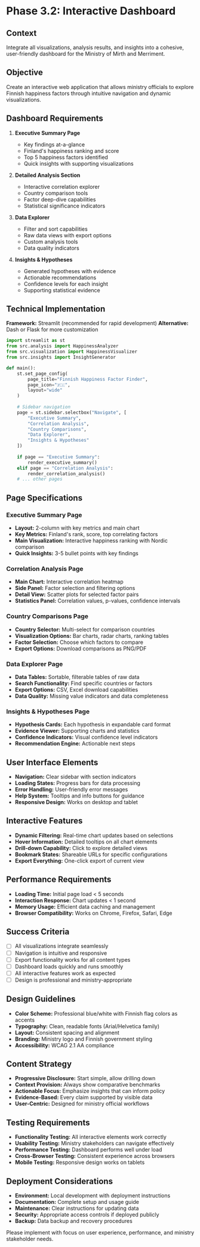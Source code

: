 # Phase 3.2: Interactive Dashboard

## Context
Integrate all visualizations, analysis results, and insights into a cohesive, user-friendly dashboard for the Ministry of Mirth and Merriment.

## Objective
Create an interactive web application that allows ministry officials to explore Finnish happiness factors through intuitive navigation and dynamic visualizations.

## Dashboard Requirements
1. **Executive Summary Page**
   - Key findings at-a-glance
   - Finland's happiness ranking and score
   - Top 5 happiness factors identified
   - Quick insights with supporting visualizations

2. **Detailed Analysis Section**
   - Interactive correlation explorer
   - Country comparison tools
   - Factor deep-dive capabilities
   - Statistical significance indicators

3. **Data Explorer**
   - Filter and sort capabilities
   - Raw data views with export options
   - Custom analysis tools
   - Data quality indicators

4. **Insights & Hypotheses**
   - Generated hypotheses with evidence
   - Actionable recommendations
   - Confidence levels for each insight
   - Supporting statistical evidence

## Technical Implementation
**Framework:** Streamlit (recommended for rapid development)
**Alternative:** Dash or Flask for more customization

```python
import streamlit as st
from src.analysis import HappinessAnalyzer
from src.visualization import HappinessVisualizer
from src.insights import InsightGenerator

def main():
    st.set_page_config(
        page_title="Finnish Happiness Factor Finder",
        page_icon="🇫🇮",
        layout="wide"
    )
    
    # Sidebar navigation
    page = st.sidebar.selectbox("Navigate", [
        "Executive Summary",
        "Correlation Analysis", 
        "Country Comparisons",
        "Data Explorer",
        "Insights & Hypotheses"
    ])
    
    if page == "Executive Summary":
        render_executive_summary()
    elif page == "Correlation Analysis":
        render_correlation_analysis()
    # ... other pages
```

## Page Specifications

### Executive Summary Page
- **Layout:** 2-column with key metrics and main chart
- **Key Metrics:** Finland's rank, score, top correlating factors
- **Main Visualization:** Interactive happiness ranking with Nordic comparison
- **Quick Insights:** 3-5 bullet points with key findings

### Correlation Analysis Page
- **Main Chart:** Interactive correlation heatmap
- **Side Panel:** Factor selection and filtering options
- **Detail View:** Scatter plots for selected factor pairs
- **Statistics Panel:** Correlation values, p-values, confidence intervals

### Country Comparisons Page
- **Country Selector:** Multi-select for comparison countries
- **Visualization Options:** Bar charts, radar charts, ranking tables
- **Factor Selection:** Choose which factors to compare
- **Export Options:** Download comparisons as PNG/PDF

### Data Explorer Page
- **Data Tables:** Sortable, filterable tables of raw data
- **Search Functionality:** Find specific countries or factors
- **Export Options:** CSV, Excel download capabilities
- **Data Quality:** Missing value indicators and data completeness

### Insights & Hypotheses Page
- **Hypothesis Cards:** Each hypothesis in expandable card format
- **Evidence Viewer:** Supporting charts and statistics
- **Confidence Indicators:** Visual confidence level indicators
- **Recommendation Engine:** Actionable next steps

## User Interface Elements
- **Navigation:** Clear sidebar with section indicators
- **Loading States:** Progress bars for data processing
- **Error Handling:** User-friendly error messages
- **Help System:** Tooltips and info buttons for guidance
- **Responsive Design:** Works on desktop and tablet

## Interactive Features
- **Dynamic Filtering:** Real-time chart updates based on selections
- **Hover Information:** Detailed tooltips on all chart elements
- **Drill-down Capability:** Click to explore detailed views
- **Bookmark States:** Shareable URLs for specific configurations
- **Export Everything:** One-click export of current view

## Performance Requirements
- **Loading Time:** Initial page load < 5 seconds
- **Interaction Response:** Chart updates < 1 second
- **Memory Usage:** Efficient data caching and management
- **Browser Compatibility:** Works on Chrome, Firefox, Safari, Edge

## Success Criteria
- [ ] All visualizations integrate seamlessly
- [ ] Navigation is intuitive and responsive
- [ ] Export functionality works for all content types
- [ ] Dashboard loads quickly and runs smoothly
- [ ] All interactive features work as expected
- [ ] Design is professional and ministry-appropriate

## Design Guidelines
- **Color Scheme:** Professional blue/white with Finnish flag colors as accents
- **Typography:** Clean, readable fonts (Arial/Helvetica family)
- **Layout:** Consistent spacing and alignment
- **Branding:** Ministry logo and Finnish government styling
- **Accessibility:** WCAG 2.1 AA compliance

## Content Strategy
- **Progressive Disclosure:** Start simple, allow drilling down
- **Context Provision:** Always show comparative benchmarks
- **Actionable Focus:** Emphasize insights that can inform policy
- **Evidence-Based:** Every claim supported by visible data
- **User-Centric:** Designed for ministry official workflows

## Testing Requirements
- **Functionality Testing:** All interactive elements work correctly
- **Usability Testing:** Ministry stakeholders can navigate effectively
- **Performance Testing:** Dashboard performs well under load
- **Cross-Browser Testing:** Consistent experience across browsers
- **Mobile Testing:** Responsive design works on tablets

## Deployment Considerations
- **Environment:** Local development with deployment instructions
- **Documentation:** Complete setup and usage guide
- **Maintenance:** Clear instructions for updating data
- **Security:** Appropriate access controls if deployed publicly
- **Backup:** Data backup and recovery procedures

Please implement with focus on user experience, performance, and ministry stakeholder needs.